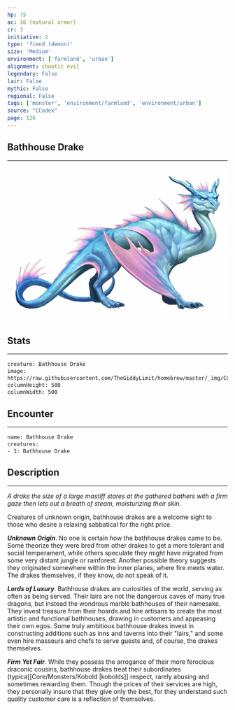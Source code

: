```yaml
---
hp: 75
ac: 16 (natural armor)
cr: 3
initiative: 2
type: 'fiend (demon)'    
size: 'Medium'
environment: ['farmland', 'urban']
alignment: chaotic evil
legendary: False
lair: False
mythic: False
regional: False
tags: ['monster', 'environment/farmland', 'environment/urban']
source: "CCodex"
page: 126
---
```


## Bathhouse Drake
---

![|600](https://raw.githubusercontent.com/TheGiddyLimit/homebrew/master/_img/CCodex/bathhousedrake.jpg)

## Stats
---

```statblock
creature: Bathhouse Drake
image: https://raw.githubusercontent.com/TheGiddyLimit/homebrew/master/_img/CCodex/bathhousedrake_token.png
columnHeight: 500
columnWidth: 500
```

## Encounter
---

```encounter-table
name: Bathhouse Drake
creatures:
- 1: Bathhouse Drake
```

## Description
---
_A drake the size of a large mastiff stares at the gathered bathers with a firm gaze then lets out a breath of steam, moisturizing their skin._

Creatures of unknown origin, bathhouse drakes are a welcome sight to those who desire a relaxing sabbatical for the right price.

**_Unknown Origin_**. No one is certain how the bathhouse drakes came to be. Some theorize they were bred from other drakes to get a more tolerant and social temperament, while others speculate they might have migrated from some very distant jungle or rainforest. Another possible theory suggests they originated somewhere within the inner planes, where fire meets water. The drakes themselves, if they know, do not speak of it.


**_Lords of Luxury_**. Bathhouse drakes are curiosities of the world, serving as often as being served. Their lairs are not the dangerous caves of many true dragons, but instead the wondrous marble bathhouses of their namesake. They invest treasure from their hoards and hire artisans to create the most artistic and functional bathhouses, drawing in customers and appeasing their own egos. Some truly ambitious bathhouse drakes invest in constructing additions such as inns and taverns into their "lairs," and some even hire masseurs and chefs to serve guests and, of course, the drakes themselves.


**_Firm Yet Fair_**. While they possess the arrogance of their more ferocious draconic cousins, bathhouse drakes treat their subordinates (typica[[Core/Monsters/Kobold \|kobolds]] respect, rarely abusing and sometimes rewarding them. Though the prices of their services are high, they personally insure that they give only the best, for they understand such quality customer care is a reflection of themselves.






